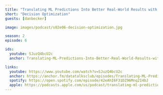 ```yaml
---
title: "Translating ML Predictions Into Better Real-World Results with Decision Optimization"
short: "Decision Optimization"
guests: [danbecker]

image: images/podcast/s02e06-decision-optimization.jpg

season: 2
episode: 6

ids:
  youtube: SJuzQ4bcU2c
  anchor: Translating-ML-Predictions-Into-Better-Real-World-Results-with-Decision-Optimization---Dan-Becker-eqk0b1/a-a4maq87

links:
  youtube: https://www.youtube.com/watch?v=SJuzQ4bcU2c
  anchor: https://anchor.fm/datatalksclub/episodes/Translating-ML-Predictions-Into-Better-Real-World-Results-with-Decision-Optimization---Dan-Becker-eqk0b1/a-a4maq87
  spotify: https://open.spotify.com/episode/42eAhI6F31DZ96Mnq2I4bJ
  apple: https://podcasts.apple.com/us/podcast/translating-ml-predictions-into-better-real-world-results/id1541710331?i=1000509855317
---
```


